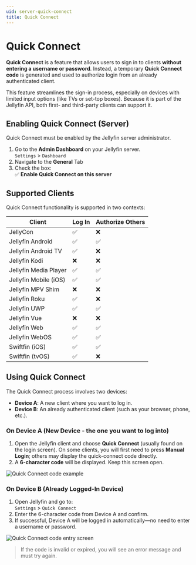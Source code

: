```yaml
---
uid: server-quick-connect
title: Quick Connect
---
```


# Quick Connect

**Quick Connect** is a feature that allows users to sign in to clients **without entering a username or password**. Instead, a temporary **Quick Connect code** is generated and used to authorize login from an already authenticated client.

This feature streamlines the sign-in process, especially on devices with limited input options (like TVs or set-top boxes). Because it is part of the Jellyfin API, both first- and third-party clients can support it.

## Enabling Quick Connect (Server)

Quick Connect must be enabled by the Jellyfin server administrator.

1. Go to the **Admin Dashboard** on your Jellyfin server. <br/>
    `Settings` > `Dashboard`
2. Navigate to the **General** Tab
3. Check the box:  
   ✅ **Enable Quick Connect on this server**

## Supported Clients

Quick Connect functionality is supported in two contexts:

| Client               | Log In | Authorize Others |
|----------------------|--------|------------------|
| JellyCon             | ✅     | ❌               |
| Jellyfin Android     | ✅     | ✅               |
| Jellyfin Android TV  | ✅     | ❌               |
| Jellyfin Kodi        | ❌     | ❌               |
| Jellyfin Media Player| ✅     | ✅               |
| Jellyfin Mobile (iOS)| ✅     | ✅               |
| Jellyfin MPV Shim    | ❌     | ❌               |
| Jellyfin Roku        | ✅     | ❌               |
| Jellyfin UWP         | ✅     | ✅               |
| Jellyfin Vue         | ❌     | ❌               |
| Jellyfin Web         | ✅     | ✅               |
| Jellyfin WebOS       | ✅     | ✅               |
| Swiftfin (iOS)       | ✅     | ✅               |
| Swiftfin (tvOS)      | ✅     | ❌               |

## Using Quick Connect

The Quick Connect process involves two devices:

- **Device A**: A new client where you want to log in.
- **Device B**: An already authenticated client (such as your browser, phone, etc.).

### On Device A (New Device - the one you want to log into)

1. Open the Jellyfin client and choose **Quick Connect** (usually found on the login screen).
    On some clients, you will first need to press **Manual Login**; others may display the quick-connect code directly.
2. A **6-character code** will be displayed. Keep this screen open.

![Quick Connect code example](/images/docs/server/quick-connect/quick-connect-code.png)

### On Device B (Already Logged-In Device)

1. Open Jellyfin and go to:  
   `Settings` > `Quick Connect`
2. Enter the 6-character code from Device A and confirm.
3. If successful, Device A will be logged in automatically—no need to enter a username or password.

![Quick Connect code entry screen](/images/docs/server/quick-connect/quick-connect-entry.png)

> If the code is invalid or expired, you will see an error message and must try again.
